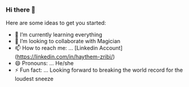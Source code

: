 ### Hi there  👋



Here are some ideas to get you started:


- 🌱 I’m currently learning everything
- 👯 I’m looking to collaborate with Magician
- 📫 How to reach me: ... [Linkedin Account] (https://linkedin.com/in/haythem-zribi/)
- 😄 Pronouns: ... He/she
- ⚡ Fun fact: ... Looking forward to breaking the world record for the loudest sneeze

